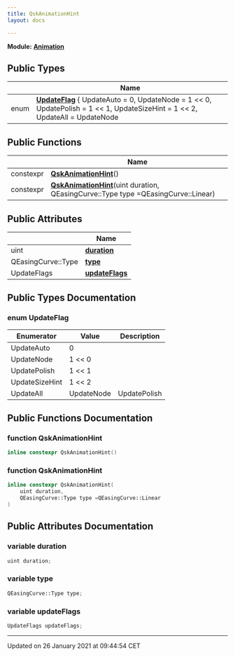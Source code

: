 ```yaml
---
title: QskAnimationHint
layout: docs

---
```



**Module:** **[Animation](/docs/modules/group___animation/)**



## Public Types

|                | Name           |
| -------------- | -------------- |
| enum| **[UpdateFlag](/docs/classes/class_qsk_animation_hint/#enum-updateflag)** { UpdateAuto = 0, UpdateNode = 1 << 0, UpdatePolish = 1 << 1, UpdateSizeHint = 1 << 2, UpdateAll = UpdateNode | UpdatePolish | UpdateSizeHint} |

## Public Functions

|                | Name           |
| -------------- | -------------- |
| constexpr | **[QskAnimationHint](/docs/classes/class_qsk_animation_hint/#function-qskanimationhint)**() |
| constexpr | **[QskAnimationHint](/docs/classes/class_qsk_animation_hint/#function-qskanimationhint)**(uint duration, QEasingCurve::Type type =QEasingCurve::Linear) |

## Public Attributes

|                | Name           |
| -------------- | -------------- |
| uint | **[duration](/docs/classes/class_qsk_animation_hint/#variable-duration)**  |
| QEasingCurve::Type | **[type](/docs/classes/class_qsk_animation_hint/#variable-type)**  |
| UpdateFlags | **[updateFlags](/docs/classes/class_qsk_animation_hint/#variable-updateflags)**  |

## Public Types Documentation

### enum UpdateFlag

| Enumerator | Value | Description |
| ---------- | ----- | ----------- |
| UpdateAuto | 0|   |
| UpdateNode | 1 << 0|   |
| UpdatePolish | 1 << 1|   |
| UpdateSizeHint | 1 << 2|   |
| UpdateAll | UpdateNode | UpdatePolish | UpdateSizeHint|   |




## Public Functions Documentation

### function QskAnimationHint

```cpp
inline constexpr QskAnimationHint()
```


### function QskAnimationHint

```cpp
inline constexpr QskAnimationHint(
    uint duration,
    QEasingCurve::Type type =QEasingCurve::Linear
)
```


## Public Attributes Documentation

### variable duration

```cpp
uint duration;
```


### variable type

```cpp
QEasingCurve::Type type;
```


### variable updateFlags

```cpp
UpdateFlags updateFlags;
```


-------------------------------

Updated on 26 January 2021 at 09:44:54 CET